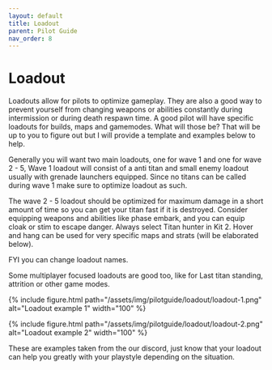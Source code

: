 ```yaml
---
layout: default
title: Loadout
parent: Pilot Guide
nav_order: 8
---
```


# Loadout

Loadouts allow for pilots to optimize gameplay. They are also a good way to prevent yourself from changing weapons or abilities constantly during intermission or during death respawn time. A good pilot will have specific loadouts for builds, maps and gamemodes. What will those be? That will be up to you to figure out but I will provide a template and examples below to help.

Generally you will want two main loadouts, one for wave 1 and one for wave 2 - 5, Wave 1 loadout will consist of a anti titan and small enemy loadout usually with grenade launchers equipped. Since no titans can be called during wave 1 make sure to optimize loadout as such.

The wave 2 - 5 loadout should be optimized for maximum damage in a short amount of time so you can get your titan fast if it is destroyed. Consider equipping weapons and abilities like phase embark, and you can equip cloak or stim to escape danger. Always select Titan hunter in Kit 2. Hover and hang can be used for very specific maps and strats (will be elaborated below).

FYI you can change loadout names.

Some multiplayer focused loadouts are good too, like for Last titan standing, attrition or other game modes.

{% include figure.html 
  path="/assets/img/pilotguide/loadout/loadout-1.png"
  alt="Loadout example 1"
  width="100"
%}

{% include figure.html 
  path="/assets/img/pilotguide/loadout/loadout-2.png"
  alt="Loadout example 2"
  width="100"
%}

These are examples taken from the our discord, just know that your loadout can help you greatly with your playstyle depending on the situation.
